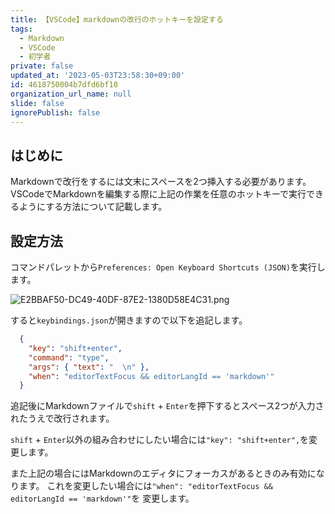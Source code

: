 ```yaml
---
title: 【VSCode】markdownの改行のホットキーを設定する
tags:
  - Markdown
  - VSCode
  - 初学者
private: false
updated_at: '2023-05-03T23:58:30+09:00'
id: 4618750004b7dfd6bf10
organization_url_name: null
slide: false
ignorePublish: false
---
```


## はじめに

Markdownで改行をするには文末にスペースを2つ挿入する必要があります。  
VSCodeでMarkdownを編集する際に上記の作業を任意のホットキーで実行できるようにする方法について記載します。  

## 設定方法

コマンドパレットから`Preferences: Open Keyboard Shortcuts (JSON)`を実行します。

![E2BBAF50-DC49-40DF-87E2-1380D58E4C31.png](https://qiita-image-store.s3.ap-northeast-1.amazonaws.com/0/2342443/b4fd9e74-20db-7b45-3547-70c60d9c1942.png)

すると`keybindings.json`が開きますので以下を追記します。  

```keybindings.json
  { 
    "key": "shift+enter",
    "command": "type",
    "args": { "text": "  \n" },
    "when": "editorTextFocus && editorLangId == 'markdown'"
  }
```

追記後にMarkdownファイルで`shift` + `Enter`を押下するとスペース2つが入力されたうえで改行されます。  

`shift` + `Enter`以外の組み合わせにしたい場合には`"key": "shift+enter",`を変更します。  

また上記の場合にはMarkdownのエディタにフォーカスがあるときのみ有効になります。
これを変更したい場合には`"when": "editorTextFocus && editorLangId == 'markdown'"`を
変更します。  

  
